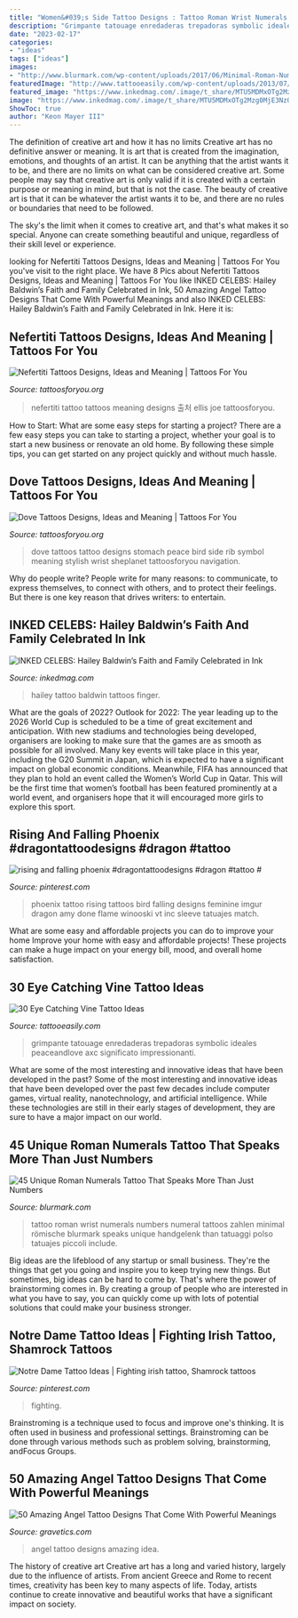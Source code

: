 ```yaml
---
title: "Women&#039;s Side Tattoo Designs : Tattoo Roman Wrist Numerals Numbers Numeral Tattoos Zahlen Minimal Römische Blurmark Speaks Unique Handgelenk Than Tatuaggi Polso Tatuajes Piccoli Include"
description: "Grimpante tatouage enredaderas trepadoras symbolic ideales peaceandlove axc significato impressionanti"
date: "2023-02-17"
categories:
- "ideas"
tags: ["ideas"]
images:
- "http://www.blurmark.com/wp-content/uploads/2017/06/Minimal-Roman-Numerals-Tattoo-On-Wrist.jpg"
featuredImage: "http://www.tattooeasily.com/wp-content/uploads/2013/07/Vine-tattoo-17.jpg"
featured_image: "https://www.inkedmag.com/.image/t_share/MTU5MDMxOTg2Mzg0MjE3NzQ5/hailey-baldwin-finger-tattoo.jpg"
image: "https://www.inkedmag.com/.image/t_share/MTU5MDMxOTg2Mzg0MjE3NzQ5/hailey-baldwin-finger-tattoo.jpg"
ShowToc: true
author: "Keon Mayer III"
---
```



The definition of creative art and how it has no limits
Creative art has no definitive answer or meaning. It is art that is created from the imagination, emotions, and thoughts of an artist. It can be anything that the artist wants it to be, and there are no limits on what can be considered creative art.
Some people may say that creative art is only valid if it is created with a certain purpose or meaning in mind, but that is not the case. The beauty of creative art is that it can be whatever the artist wants it to be, and there are no rules or boundaries that need to be followed.

The sky's the limit when it comes to creative art, and that's what makes it so special. Anyone can create something beautiful and unique, regardless of their skill level or experience.

	

		
looking for Nefertiti Tattoos Designs, Ideas and Meaning | Tattoos For You you've visit to the right place. We have 8 Pics about Nefertiti Tattoos Designs, Ideas and Meaning | Tattoos For You like INKED CELEBS: Hailey Baldwin’s Faith and Family Celebrated in Ink, 50 Amazing Angel Tattoo Designs That Come With Powerful Meanings and also INKED CELEBS: Hailey Baldwin’s Faith and Family Celebrated in Ink. Here it is:
		
    
## Nefertiti Tattoos Designs, Ideas And Meaning | Tattoos For You

<img loading=lazy src="https://www.tattoosforyou.org/wp-content/uploads/2016/03/Nefertiti-Tattoo.jpg" onerror="this.onerror=null;this.src='https://tse1.mm.bing.net/th?id=OIP.Sj3HLTXbvxZZg4ala3ZcZgHaJ4&amp;pid=15.1';" alt="Nefertiti Tattoos Designs, Ideas and Meaning | Tattoos For You">

_Source: tattoosforyou.org_

>nefertiti tattoo tattoos meaning designs 출처 ellis joe tattoosforyou. 

	

How to Start: What are some easy steps for starting a project?
There are a few easy steps you can take to starting a project, whether your goal is to start a new business or renovate an old home. By following these simple tips, you can get started on any project quickly and without much hassle.

    
## Dove Tattoos Designs, Ideas And Meaning | Tattoos For You

<img loading=lazy src="http://www.tattoosforyou.org/wp-content/uploads/2013/09/Peace-Dove-Tattoos.jpg" onerror="this.onerror=null;this.src='https://tse1.mm.bing.net/th?id=OIP.oJCu_DiX6wtCfrGpqFuZOQHaJ4&amp;pid=15.1';" alt="Dove Tattoos Designs, Ideas and Meaning | Tattoos For You">

_Source: tattoosforyou.org_

>dove tattoos tattoo designs stomach peace bird side rib symbol meaning stylish wrist sheplanet tattoosforyou navigation. 

	

Why do people write?
People write for many reasons: to communicate, to express themselves, to connect with others, and to protect their feelings. But there is one key reason that drives writers: to entertain.

    
## INKED CELEBS: Hailey Baldwin’s Faith And Family Celebrated In Ink

<img loading=lazy src="https://www.inkedmag.com/.image/t_share/MTU5MDMxOTg2Mzg0MjE3NzQ5/hailey-baldwin-finger-tattoo.jpg" onerror="this.onerror=null;this.src='https://tse2.mm.bing.net/th?id=OIP.l4wcPk974CJkWLvQP2W2cQHaLZ&amp;pid=15.1';" alt="INKED CELEBS: Hailey Baldwin’s Faith and Family Celebrated in Ink">

_Source: inkedmag.com_

>hailey tattoo baldwin tattoos finger. 

	

What are the goals of 2022?
Outlook for 2022: The year leading up to the 2026 World Cup is scheduled to be a time of great excitement and anticipation. With new stadiums and technologies being developed, organisers are looking to make sure that the games are as smooth as possible for all involved. Many key events will take place in this year, including the G20 Summit in Japan, which is expected to have a significant impact on global economic conditions. Meanwhile, FIFA has announced that they plan to hold an event called the Women’s World Cup in Qatar. This will be the first time that women’s football has been featured prominently at a world event, and organisers hope that it will encouraged more girls to explore this sport.

    
## Rising And Falling Phoenix #dragontattoodesigns #dragon #tattoo #

<img loading=lazy src="https://i.pinimg.com/736x/ad/54/de/ad54de1ed83948f4284969115d9aff11.jpg" onerror="this.onerror=null;this.src='https://tse4.mm.bing.net/th?id=OIP.vRBBv6unUcsXdDktvHFXzQHaKc&amp;pid=15.1';" alt="rising and falling phoenix #dragontattoodesigns #dragon #tattoo #">

_Source: pinterest.com_

>phoenix tattoo rising tattoos bird falling designs feminine imgur dragon amy done flame winooski vt inc sleeve tatuajes match. 

	

What are some easy and affordable projects you can do to improve your home
Improve your home with easy and affordable projects! These projects can make a huge impact on your energy bill, mood, and overall home satisfaction.

    
## 30 Eye Catching Vine Tattoo Ideas

<img loading=lazy src="http://www.tattooeasily.com/wp-content/uploads/2013/07/Vine-tattoo-17.jpg" onerror="this.onerror=null;this.src='https://tse1.mm.bing.net/th?id=OIP.SNDG0SnvDsAM1eLBGPtAUwHaJ3&amp;pid=15.1';" alt="30 Eye Catching Vine Tattoo Ideas">

_Source: tattooeasily.com_

>grimpante tatouage enredaderas trepadoras symbolic ideales peaceandlove axc significato impressionanti. 

	

What are some of the most interesting and innovative ideas that have been developed in the past?
Some of the most interesting and innovative ideas that have been developed over the past few decades include computer games, virtual reality, nanotechnology, and artificial intelligence. While these technologies are still in their early stages of development, they are sure to have a major impact on our world.

    
## 45 Unique Roman Numerals Tattoo That Speaks More Than Just Numbers

<img loading=lazy src="http://www.blurmark.com/wp-content/uploads/2017/06/Minimal-Roman-Numerals-Tattoo-On-Wrist.jpg" onerror="this.onerror=null;this.src='https://tse1.mm.bing.net/th?id=OIP._L1fr17TrQfj6-MP4j9OmQHaK9&amp;pid=15.1';" alt="45 Unique Roman Numerals Tattoo That Speaks More Than Just Numbers">

_Source: blurmark.com_

>tattoo roman wrist numerals numbers numeral tattoos zahlen minimal römische blurmark speaks unique handgelenk than tatuaggi polso tatuajes piccoli include. 

	

Big ideas are the lifeblood of any startup or small business. They're the things that get you going and inspire you to keep trying new things. But sometimes, big ideas can be hard to come by. That's where the power of brainstorming comes in. By creating a group of people who are interested in what you have to say, you can quickly come up with lots of potential solutions that could make your business stronger.

    
## Notre Dame Tattoo Ideas | Fighting Irish Tattoo, Shamrock Tattoos

<img loading=lazy src="https://i.pinimg.com/736x/3a/9f/2b/3a9f2bbb84c28b6828c3d7ff9f4457af.jpg" onerror="this.onerror=null;this.src='https://tse2.mm.bing.net/th?id=OIP.c-PsJX4xHhSDBD54ULHI3AHaNd&amp;pid=15.1';" alt="Notre Dame Tattoo Ideas | Fighting irish tattoo, Shamrock tattoos">

_Source: pinterest.com_

>fighting. 

	

Brainstroming is a technique used to focus and improve one's thinking. It is often used in business and professional settings. Brainstroming can be done through various methods such as problem solving, brainstorming, andFocus Groups.

    
## 50 Amazing Angel Tattoo Designs That Come With Powerful Meanings

<img loading=lazy src="https://www.gravetics.com/wp-content/uploads/2017/07/Rare-Angel-Baby-Tattoo-Idea.jpg" onerror="this.onerror=null;this.src='https://tse2.mm.bing.net/th?id=OIP.3w8kxHn7_dwAb2xNTJKfSAHaJ4&amp;pid=15.1';" alt="50 Amazing Angel Tattoo Designs That Come With Powerful Meanings">

_Source: gravetics.com_

>angel tattoo designs amazing idea. 

	

The history of creative art
Creative art has a long and varied history, largely due to the influence of artists. From ancient Greece and Rome to recent times, creativity has been key to many aspects of life. Today, artists continue to create innovative and beautiful works that have a significant impact on society.

